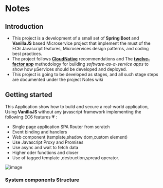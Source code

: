 # Notes
## Introduction
- This project is a development of a small set of **Spring Boot** and **VanillaJS** based Microservice project that implement the must of the EC6 Javascript features, Microservices design patterns, and coding best practices.
- The project follows [**CloudNative**](https://www.cncf.io/) recommendations and The [**twelve-factor app**](https://12factor.net/) methodology for building *software-as-a-service apps* to show how μServices should be developed and deployed.
- This project is going to be developed as stages, and all such stage steps are documented under the project Notes wiki
## Getting started
This Application show how to build and secure a real-world application, Using **VanillaJS** without any javascript framework implementing the following EC6 features :heartpulse: : 
- Single page application SPA Router from scratch
- Event binding and handlers
- Web component (template,shadow dom,custom element)
- Use Javascript Proxy and Promises
- Use async and wait to fetch data
- Higher oder functions and closer
- Use of tagged template ,destruction,spread operator.
  
![image](https://github.com/e2rabi/note-keep/assets/16072199/42e40672-26f3-498a-b0b9-bbee712373c2)

### System components Structure
